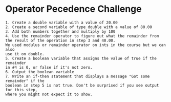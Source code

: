 # Operator Pecedence Challenge
    1. Create a double variable with a value of 20.00
    2. Create a second variable of type double with a value of 80.00
    3. Add both numbers together and multiply by 100
    4. Use the remainder operator to figure out what the remainder from 
    the result of the operation in step 3 and 40.00.
    We used modulus or remainder operator on ints in the course but we can also
    use it on double.
    5. Create a boolean variable that assigns the value of true if the remainder
    in #4 is 0, or false if it's not zero.
    6. Output the boolean variable
    7. Write an if-then statement that displays a message "Got some remainder" if the 
    boolean in step 5 is not true. Don't be surprised if you see output for this step, 
    where you might not expect it to show.  